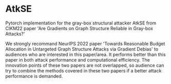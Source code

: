 # AtkSE
Pytorch implementation for the gray-box structural attacker AtkSE from CIKM22 paper 'Are Gradients on Graph Structure Reliable in Gray-box Attacks?'

We strongly recommand NeurIPS 2022 paper 'Towards Reasonable Budget Allocation in Untargeted Graph Structure Attacks via Gradient Debias' to audiences who are interested in this paper/area. It performs better than this paper in both attack performance and computational efficiency. The innovation points of these two papers are not overlapped, so audience can try to combine the methods covered in these two papers if a better attack performance is demanded.
